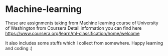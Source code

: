 # Machine-learning
These are assignments taking from Machine learning course of University of Washington from Coursera
Detail information you can find here https://www.coursera.org/learn/ml-classification/home/welcome

It also includes some stuffs which I collect from somewhere. Happy learning and coding :)
